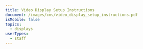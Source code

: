 ```yaml
---
title: Video Display Setup Instructions
document: /images/cms/video_display_setup_instructions.pdf
isMobile: false
topics:
  - displays
userTypes:
  - staff
---
```


